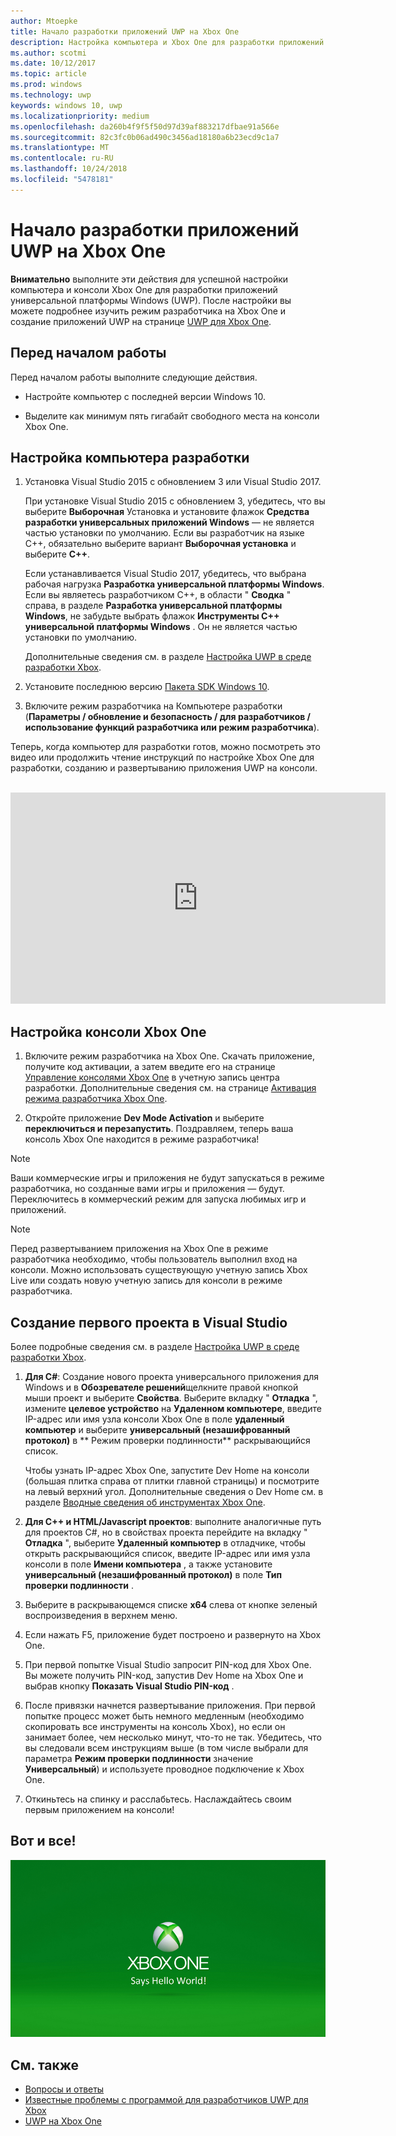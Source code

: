 ```yaml
---
author: Mtoepke
title: Начало разработки приложений UWP на Xbox One
description: Настройка компьютера и Xbox One для разработки приложений UWP.
ms.author: scotmi
ms.date: 10/12/2017
ms.topic: article
ms.prod: windows
ms.technology: uwp
keywords: windows 10, uwp
ms.localizationpriority: medium
ms.openlocfilehash: da260b4f9f5f50d97d39af883217dfbae91a566e
ms.sourcegitcommit: 82c3fc0b06ad490c3456ad18180a6b23ecd9c1a7
ms.translationtype: MT
ms.contentlocale: ru-RU
ms.lasthandoff: 10/24/2018
ms.locfileid: "5478181"
---
```

# <a name="getting-started-with-uwp-app-development-on-xbox-one"></a>Начало разработки приложений UWP на Xbox One

**Внимательно** выполните эти действия для успешной настройки компьютера и консоли Xbox One для разработки приложений универсальной платформы Windows (UWP). После настройки вы можете подробнее изучить режим разработчика на Xbox One и создание приложений UWP на странице [UWP для Xbox One](index.md). 

## <a name="before-you-start"></a>Перед началом работы

Перед началом работы выполните следующие действия.
-   Настройте компьютер с последней версии Windows 10.
<!-- -  Install Microsoft Visual Studio 2015 Update 3 or Microsoft Visual Studio 2017.

    > [!NOTE]
    > Visual Studio 2017 is required if you are using the Windows 10, build 15063 SDK. -->

- Выделите как минимум пять гигабайт свободного места на консоли Xbox One.

## <a name="setting-up-your-development-pc"></a>Настройка компьютера разработки

1.  Установка Visual Studio 2015 с обновлением 3 или Visual Studio 2017.

    При установке Visual Studio 2015 с обновлением 3, убедитесь, что вы выберите **Выборочная** Установка и установите флажок **Средства разработки универсальных приложений Windows** — не является частью установки по умолчанию. Если вы разработчик на языке C++, обязательно выберите вариант **Выборочная установка** и выберите **C++**.

    Если устанавливается Visual Studio 2017, убедитесь, что выбрана рабочая нагрузка **Разработка универсальной платформы Windows**. Если вы являетесь разработчиком C++, в области " **Сводка** " справа, в разделе **Разработка универсальной платформы Windows**, не забудьте выбрать флажок **Инструменты C++ универсальной платформы Windows** . Он не является частью установки по умолчанию.

    Дополнительные сведения см. в разделе [Настройка UWP в среде разработки Xbox](development-environment-setup.md).

2.  Установите последнюю версию [Пакета SDK Windows 10](https://developer.microsoft.com/windows/downloads/windows-10-sdk).

3.  Включите режим разработчика на Компьютере разработки (**Параметры / обновление и безопасность / для разработчиков / использование функций разработчика или режим разработчика**).

Теперь, когда компьютер для разработки готов, можно посмотреть это видео или продолжить чтение инструкций по настройке Xbox One для разработки, созданию и развертыванию приложения UWP на консоли.
</br>
</br>
<iframe src="https://channel9.msdn.com/Events/Xbox/App-Dev-on-Xbox/Get-started-with-App-Dev-on-Xbox/player#time=51s:paused" width="600" height="338"  allowFullScreen frameBorder="0"></iframe>

## <a name="setting-up-your-xbox-one-console"></a>Настройка консоли Xbox One

1.  Включите режим разработчика на Xbox One. Скачать приложение, получите код активации, а затем введите его на странице [Управление консолями Xbox One](https://partner.microsoft.com/xboxactivate) в учетную запись центра разработки. Дополнительные сведения см. на странице [Активация режима разработчика Xbox One](devkit-activation.md). 

2.  Откройте приложение **Dev Mode Activation** и выберите **переключиться и перезапустить**. Поздравляем, теперь ваша консоль Xbox One находится в режиме разработчика!
  
  > [!NOTE]
  > Ваши коммерческие игры и приложения не будут запускаться в режиме разработчика, но созданные вами игры и приложения — будут. Переключитесь в коммерческий режим для запуска любимых игр и приложений.
    
  > [!NOTE]
  > Перед развертыванием приложения на Xbox One в режиме разработчика необходимо, чтобы пользователь выполнил вход на консоли. Можно использовать существующую учетную запись Xbox Live или создать новую учетную запись для консоли в режиме разработчика. 

## <a name="creating-your-first-project-in-visual-studio"></a>Создание первого проекта в Visual Studio

Более подробные сведения см. в разделе [Настройка UWP в среде разработки Xbox](development-environment-setup.md).

1.  **Для C#**: Создание нового проекта универсального приложения для Windows и в **Обозревателе решений**щелкните правой кнопкой мыши проект и выберите **Свойства**. Выберите вкладку " **Отладка** ", измените **целевое устройство** на **Удаленном компьютере**, введите IP-адрес или имя узла консоли Xbox One в поле **удаленный компьютер** и выберите **универсальный (незашифрованный протокол)** в ** Режим проверки подлинности** раскрывающийся список.   

    Чтобы узнать IP-адрес Xbox One, запустите Dev Home на консоли (большая плитка справа от плитки главной страницы) и посмотрите на левый верхний угол. Дополнительные сведения о Dev Home см. в разделе [Вводные сведения об инструментах Xbox One](introduction-to-xbox-tools.md).  

2.  **Для C++ и HTML/Javascript проектов**: выполните аналогичные путь для проектов C#, но в свойствах проекта перейдите на вкладку " **Отладка** ", выберите **Удаленный компьютер** в отладчике, чтобы открыть раскрывающийся список, введите IP-адрес или имя узла консоли в поле **Имени компьютера** , а также установите **универсальный (незашифрованный протокол)** в поле **Тип проверки подлинности** .

3. Выберите в раскрывающемся списке **x64** слева от кнопке зеленый воспроизведения в верхнем меню.
   
4.  Если нажать F5, приложение будет построено и развернуто на Xbox One.
  
5.  При первой попытке Visual Studio запросит PIN-код для Xbox One. Вы можете получить PIN-код, запустив Dev Home на Xbox One и выбрав кнопку **Показать Visual Studio PIN-код** .
  
6.  После привязки начнется развертывание приложения. При первой попытке процесс может быть немного медленным (необходимо скопировать все инструменты на консоль Xbox), но если он занимает более, чем несколько минут, что-то не так. Убедитесь, что вы следовали всем инструкциям выше (в том числе выбрали для параметра **Режим проверки подлинности** значение **Универсальный**) и используете проводное подключение к Xbox One.  

7. Откиньтесь на спинку и расслабьтесь. Наслаждайтесь своим первым приложением на консоли!  

## <a name="thats-it"></a>Вот и все!

![Hello World](images/getting-started-hello-world.png)

## <a name="see-also"></a>См. также  
- [Вопросы и ответы](frequently-asked-questions.md)  
- [Известные проблемы с программой для разработчиков UWP для Xbox](known-issues.md)
- [UWP на Xbox One](index.md) 
